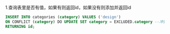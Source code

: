 1.查询表里是否有值，如果有则返回id，如果没有则添加并返回id
```SQL
INSERT INTO categories (category) VALUES ('design')
ON CONFLICT (category) DO UPDATE SET category = EXCLUDED.category --冲突的时候替换成要输入的值，实际上也就是没有替换--
RETURNING id;
```